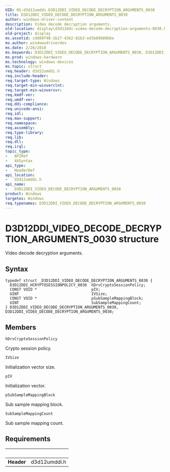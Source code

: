 ```yaml
---
UID: NS:d3d12umddi.D3D12DDI_VIDEO_DECODE_DECRYPTION_ARGUMENTS_0030
title: D3D12DDI_VIDEO_DECODE_DECRYPTION_ARGUMENTS_0030
author: windows-driver-content
description: Video decode decryption arguments.
old-location: display\d3d12ddi-video-decode-decryption-arguments-0030.htm
old-project: display
ms.assetid: cdd89f48-1b27-4362-81b3-ed3b89b80b6e
ms.author: windowsdriverdev
ms.date: 2/26/2018
ms.keywords: D3D12DDI_VIDEO_DECODE_DECRYPTION_ARGUMENTS_0030, D3D12DDI_VIDEO_DECODE_DECRYPTION_ARGUMENTS_0030 structure [Display Devices], d3d12umddi/D3D12DDI_VIDEO_DECODE_DECRYPTION_ARGUMENTS_0030, display.d3d12ddi-video-decode-decryption-arguments-0030
ms.prod: windows-hardware
ms.technology: windows-devices
ms.topic: struct
req.header: d3d12umddi.h
req.include-header: 
req.target-type: Windows
req.target-min-winverclnt: 
req.target-min-winversvr: 
req.kmdf-ver: 
req.umdf-ver: 
req.ddi-compliance: 
req.unicode-ansi: 
req.idl: 
req.max-support: 
req.namespace: 
req.assembly: 
req.type-library: 
req.lib: 
req.dll: 
req.irql: 
topic_type:
-	APIRef
-	kbSyntax
api_type:
-	HeaderDef
api_location:
-	d3d12umddi.h
api_name:
-	D3D12DDI_VIDEO_DECODE_DECRYPTION_ARGUMENTS_0030
product: Windows
targetos: Windows
req.typenames: D3D12DDI_VIDEO_DECODE_DECRYPTION_ARGUMENTS_0030
---
```


# D3D12DDI_VIDEO_DECODE_DECRYPTION_ARGUMENTS_0030 structure
Video decode decryption arguments.

## Syntax
````
typedef struct _D3D12DDI_VIDEO_DECODE_DECRYPTION_ARGUMENTS_0030 {
  D3D12DDI_HCRYPTOSESSIONPOLICY_0030  hDrvCryptoSessionPolicy;
  CONST VOID *                        pIV;
  UINT                                IVSize;
  CONST VOID *                        pSubSampleMappingBlock;
  UINT                                SubSampleMappingCount;
} D3D12DDI_VIDEO_DECODE_DECRYPTION_ARGUMENTS_0030, D3D12DDI_VIDEO_DECODE_DECRYPTION_ARGUMENTS_0030;
````

## Members


`hDrvCryptoSessionPolicy`

Crypto session policy.

`IVSize`

Initialization vector size.

`pIV`

Initialization vector.

`pSubSampleMappingBlock`

Sub sample mapping block.

`SubSampleMappingCount`

Sub sample mapping count.


## Requirements
| &nbsp; | &nbsp; |
| ---- |:---- |
| **Header** | d3d12umddi.h |